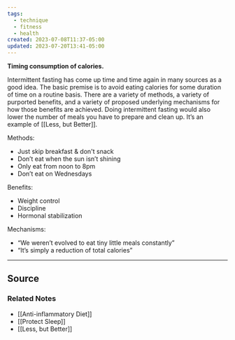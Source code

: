 ```yaml
---
tags:
  - technique
  - fitness
  - health
created: 2023-07-08T11:37-05:00
updated: 2023-07-20T13:41-05:00
---
```

**Timing consumption of calories.**

Intermittent fasting has come up time and time again in many sources as a good idea. The basic premise is to avoid eating calories for some duration of time on a routine basis. There are a variety of methods, a variety of purported benefits, and a variety of proposed underlying mechanisms for how those benefits are achieved. Doing intermittent fasting would also lower the number of meals you have to prepare and clean up. It’s an example of [[Less, but Better]].

Methods:

- Just skip breakfast & don't snack
- Don’t eat when the sun isn’t shining
- Only eat from noon to 8pm
- Don’t eat on Wednesdays

Benefits:

- Weight control
- Discipline
- Hormonal stabilization

Mechanisms:

- “We weren’t evolved to eat tiny little meals constantly”
- “It’s simply a reduction of total calories”

---

## Source


### Related Notes
- [[Anti-inflammatory Diet]] 
- [[Protect Sleep]] 
- [[Less, but Better]]